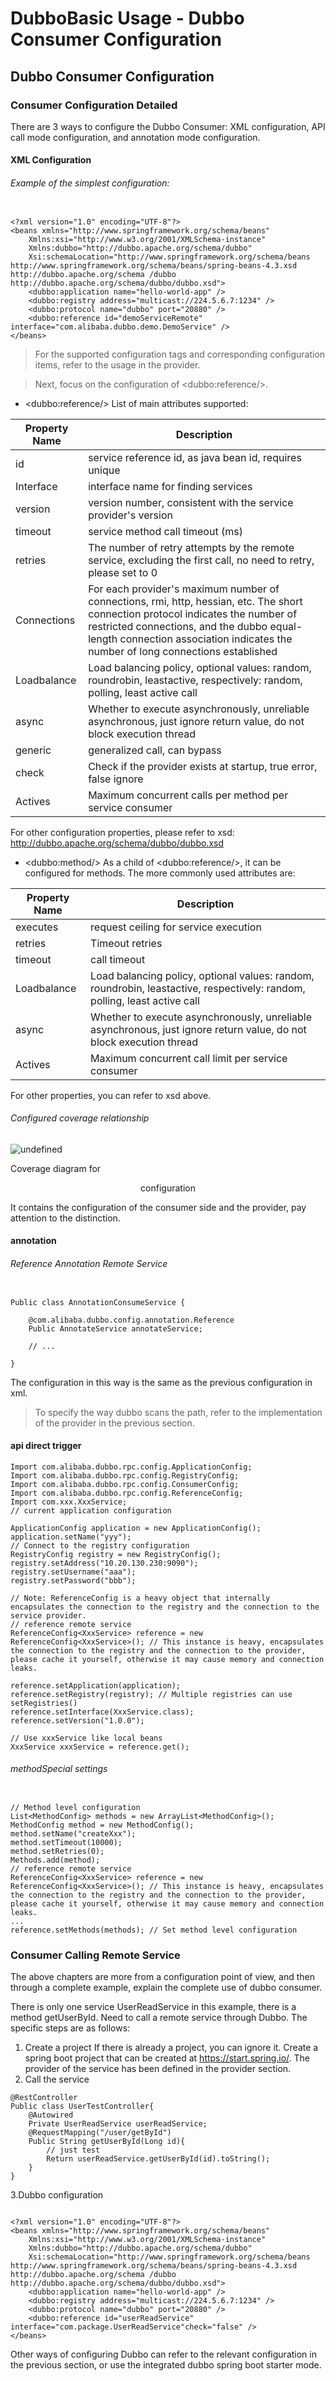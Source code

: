 # DubboBasic Usage - Dubbo Consumer Configuration

## Dubbo Consumer Configuration

### Consumer Configuration Detailed

There are 3 ways to configure the Dubbo Consumer: XML configuration, API call mode configuration, and annotation mode configuration.

#### XML Configuration

###### Example of the simplest configuration:

```

<?xml version="1.0" encoding="UTF-8"?>
<beans xmlns="http://www.springframework.org/schema/beans"
    Xmlns:xsi="http://www.w3.org/2001/XMLSchema-instance"
    Xmlns:dubbo="http://dubbo.apache.org/schema/dubbo"
    Xsi:schemaLocation="http://www.springframework.org/schema/beans http://www.springframework.org/schema/beans/spring-beans-4.3.xsd http://dubbo.apache.org/schema /dubbo http://dubbo.apache.org/schema/dubbo/dubbo.xsd">
    <dubbo:application name="hello-world-app" />
    <dubbo:registry address="multicast://224.5.6.7:1234" />
    <dubbo:protocol name="dubbo" port="20880" />
    <dubbo:reference id="demoServiceRemote" interface="com.alibaba.dubbo.demo.DemoService" />
</beans>
```



> For the supported configuration tags and corresponding configuration items, refer to the usage in the provider.

> Next, focus on the configuration of &lt;dubbo:reference/&gt;.



* &lt;dubbo:reference/&gt; List of main attributes supported:

| Property Name | Description |
| -------- | ----- |
| id | service reference id, as java bean id, requires unique |
Interface | interface name for finding services |
| version | version number, consistent with the service provider's version |
| timeout | service method call timeout (ms) |
| retries | The number of retry attempts by the remote service, excluding the first call, no need to retry, please set to 0 |
Connections | For each provider's maximum number of connections, rmi, http, hessian, etc. The short connection protocol indicates the number of restricted connections, and the dubbo equal-length connection association indicates the number of long connections established |
Loadbalance | Load balancing policy, optional values: random, roundrobin, leastactive, respectively: random, polling, least active call |
| async | Whether to execute asynchronously, unreliable asynchronous, just ignore return value, do not block execution thread |
| generic | generalized call, can bypass |
| check | Check if the provider exists at startup, true error, false ignore |
Actives | Maximum concurrent calls per method per service consumer |



For other configuration properties, please refer to xsd: http://dubbo.apache.org/schema/dubbo/dubbo.xsd



* &lt;dubbo:method/&gt; As a child of &lt;dubbo:reference/&gt;, it can be configured for methods. The more commonly used attributes are:



| Property Name | Description |
| -------- | ----- |
| executes | request ceiling for service execution |
| retries | Timeout retries |
| timeout | call timeout |
Loadbalance | Load balancing policy, optional values: random, roundrobin, leastactive, respectively: random, polling, least active call |
| async | Whether to execute asynchronously, unreliable asynchronous, just ignore return value, do not block execution thread |
Actives | Maximum concurrent call limit per service consumer |

For other properties, you can refer to xsd above.

###### Configured coverage relationship

![undefined](https://cdn.nlark.com/lark/0/2018/png/15841/1536496436861-1b63bc4e-3e59-4aa3-800e-a32cfe64950d.png)

Coverage diagram for <center> configuration</center>

It contains the configuration of the consumer side and the provider, pay attention to the distinction.

#### annotation


###### Reference Annotation Remote Service

```

Public class AnnotationConsumeService {

    @com.alibaba.dubbo.config.annotation.Reference
    Public AnnotateService annotateService;

    // ...

}

```



The configuration in this way is the same as the previous configuration in xml.



> To specify the way dubbo scans the path, refer to the implementation of the provider in the previous section.





#### api direct trigger

```
Import com.alibaba.dubbo.rpc.config.ApplicationConfig;
Import com.alibaba.dubbo.rpc.config.RegistryConfig;
Import com.alibaba.dubbo.rpc.config.ConsumerConfig;
Import com.alibaba.dubbo.rpc.config.ReferenceConfig;
Import com.xxx.XxxService;
// current application configuration

ApplicationConfig application = new ApplicationConfig();
application.setName("yyy");
// Connect to the registry configuration
RegistryConfig registry = new RegistryConfig();
registry.setAddress("10.20.130.230:9090");
registry.setUsername("aaa");
registry.setPassword("bbb");
 
// Note: ReferenceConfig is a heavy object that internally encapsulates the connection to the registry and the connection to the service provider.
// reference remote service
ReferenceConfig<XxxService> reference = new ReferenceConfig<XxxService>(); // This instance is heavy, encapsulates the connection to the registry and the connection to the provider, please cache it yourself, otherwise it may cause memory and connection leaks.

reference.setApplication(application);
reference.setRegistry(registry); // Multiple registries can use setRegistries()
reference.setInterface(XxxService.class);
reference.setVersion("1.0.0");

// Use xxxService like local beans
XxxService xxxService = reference.get();
```

###### methodSpecial settings

```

// Method level configuration
List<MethodConfig> methods = new ArrayList<MethodConfig>();
MethodConfig method = new MethodConfig();
method.setName("createXxx");
method.setTimeout(10000);
method.setRetries(0);
Methods.add(method);
// reference remote service
ReferenceConfig<XxxService> reference = new ReferenceConfig<XxxService>(); // This instance is heavy, encapsulates the connection to the registry and the connection to the provider, please cache it yourself, otherwise it may cause memory and connection leaks.
...
reference.setMethods(methods); // Set method level configuration
```

### Consumer Calling Remote Service
The above chapters are more from a configuration point of view, and then through a complete example, explain the complete use of dubbo consumer.

There is only one service UserReadService in this example, there is a method getUserById. Need to call a remote service through Dubbo. The specific steps are as follows:

1. Create a project
If there is already a project, you can ignore it. Create a spring boot project that can be created at https://start.spring.io/.
The provider of the service has been defined in the provider section.
2. Call the service
```
@RestController
Public class UserTestController{
    @Autowired
    Private UserReadService userReadService;
    @RequestMapping("/user/getById")
    Public String getUserById(Long id){
        // just test
        Return userReadService.getUserById(id).toString();
    }
}
```
3.Dubbo configuration
```

<?xml version="1.0" encoding="UTF-8"?>
<beans xmlns="http://www.springframework.org/schema/beans"
    Xmlns:xsi="http://www.w3.org/2001/XMLSchema-instance"
    Xmlns:dubbo="http://dubbo.apache.org/schema/dubbo"
    Xsi:schemaLocation="http://www.springframework.org/schema/beans http://www.springframework.org/schema/beans/spring-beans-4.3.xsd http://dubbo.apache.org/schema /dubbo http://dubbo.apache.org/schema/dubbo/dubbo.xsd">
    <dubbo:application name="hello-world-app" />
    <dubbo:registry address="multicast://224.5.6.7:1234" />
    <dubbo:protocol name="dubbo" port="20880" />
    <dubbo:reference id="userReadService" interface="com.package.UserReadService"check="false" />
</beans>
```
Other ways of configuring Dubbo can refer to the relevant configuration in the previous section, or use the integrated dubbo spring boot starter mode.